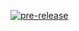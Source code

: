 [![pre-release](https://github.com/TrackerBook/trackerbook/actions/workflows/pre-release.yml/badge.svg)](https://github.com/TrackerBook/trackerbook/actions/workflows/pre-release.yml)
